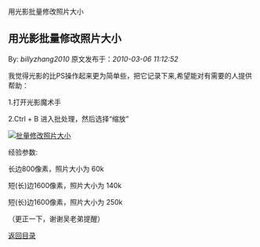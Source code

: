 用光影批量修改照片大小
## 用光影批量修改照片大小

By: *billyzhang2010* 原文发布于：*2010-03-06 11:12:52*

我觉得光影的比PS操作起来更为简单些，把它记录下来,希望能对有需要的人提供帮助：

1.打开光影魔术手

2.Ctrl + B 进入批处理，然后选择“缩放”

[![批量修改照片大小](http://s11.sinaimg.cn/middle/6983393849da99575825a&amp;690)](https&#58;//lpqaaa.bay.livefilestore.com/y1mbBZlAhEqkwMpTxh_Fa1Imtl1VE5k7w8vMYBvOXa9ymBs_C8FDpViXHxO96Xw_bcWaNs1N3_A4Raupa8rB4Dvuy2SoAW4cPBK6k-J6tTg1vxPq4MHCf_SJuckuPaPPyeLNKkzI2351sHhhFsbl2tskQ/%E6%89%B9%E9%87%8F%E4%BF%AE%E6%94%B9%E7%85%A7%E7%89%87%E5%A4%A7%E5%B0%8F[2].jpg)

经验参数&#58;

长边800像素，照片大小为 60k

短(长)边1600像素，照片大小为 140k

短(长)边1600像素，照片大小为 250k

（更正一下，谢谢吴老弟提醒）

[返回目录](index.html)
